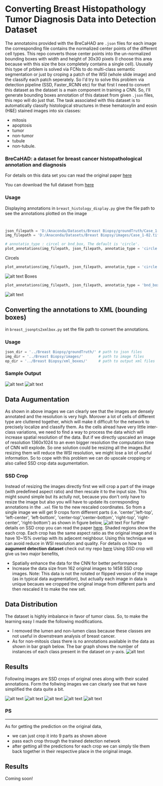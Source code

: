 # Converting Breast Histopathology Tumor Diagnosis Data into Detection Dataset

The annotatoins provided with the BreCaHAD are `.json` files for each image the corresponding file contains the normalized center points of the different cell types.
This repo converts those center points into the un-normalized bounding boxes with width and height of 30x30 pixels (I choose this area because with this size the box completely contains a single cell).
Ususally this type of prblem is solved via FCNs to do multi-class semantic segmentation or just by croping a patch of the WSI (whole slide image) and the classify each patch seperately.
So I'd try to solve this problem via detection pipeline (SSD, Faster_RCNN etc) for that first I need to convert this dataset as the dataset is a main component in training a CNN. So, I'll generate bounding boxes annotation of this dataset from given `.json` files, this repo will do just that.
The task associated with this dataset is to automatically classify histological structures in these hematoxylin and eosin (H&E) stained images into six classes:
* mitosis
* apoptosis
* tumor 
* non-tumor 
* tubule
* non-tubule.

### BreCaHAD: a dataset for breast cancer histopathological annotation and diagnosis

For details on this data set you can read the original paper [here](https://bmcresnotes.biomedcentral.com/articles/10.1186/s13104-019-4121-7)

You can download the full dataset from [here](https://figshare.com/articles/BreCaHAD_A_Dataset_for_Breast_Cancer_Histopathological_Annotation_and_Diagnosis/7379186)

### Usage 

Displaying annotations in `breast_histology_display.py` give the file path to see the annotations plotted on the image

```python


json_filepath = 'D:/Anaconda/Datasets/Breast Biopsy/groundTruth/Case_1-02.json'
img_filepath = 'D:/Anaconda/Datasets/Breast Biopsy/images/Case_1-02.tif'

# annotatio_type : circel or bnd_box, The default is 'circle'.
plot_annotations(img_filepath, json_filepath, annotatio_type = 'circle')

```
Circels
```python
plot_annotations(img_filepath, json_filepath, annotatio_type = 'circle')
```
![alt text](https://github.com/Mr-TalhaIlyas/Generating-Bounding-Box-Annotaions-for-Breast-histopathology-images/blob/master/screens/img(3).png)
Boxes

```python
plot_annotations(img_filepath, json_filepath, annotatio_type = 'bnd_box')
```
![alt text](https://github.com/Mr-TalhaIlyas/Generating-Bounding-Box-Annotaions-for-Breast-histopathology-images/blob/master/screens/img(5).png)
## Converting the annotations to XML (bounding boxes)
in `breast_jsonpts2xmlbox.py` set the file path to convert the annotations.
### Usage

```python
json_dir = '../Breast Biopsy/groundTruth/' # path to json files
img_dir = '../Breast Biopsy/images/'       # path to image files
op_dir = '../Breast Biopsy/xml_boxes/'     # path to output xml files
```
### Sample Output

![alt text](https://github.com/Mr-TalhaIlyas/Generating-Bounding-Box-Annotaions-for-Breast-histopathology-images/blob/master/screens/img(2).png)
![alt text](https://github.com/Mr-TalhaIlyas/Generating-Bounding-Box-Annotaions-for-Breast-histopathology-images/blob/master/screens/img(1).png)

## Data Augumentation 

As shown in above images we can clearly see that the images are densely annotated and the resolution is very high. Morover a lot of cells of different type are cluttered together, which will make it difficult for the network to precisely localize and classify them. As the cells alread have very little inter-class variations, we need to find a way to process the data which will increase spatial resolution of the data. But if we directly upscaled an image of resolution 1360x1024 to an even bigger resolution the computation time of CNN will explode. So one solution could be resizing all the images.But resizing them will reduce the WSI resolution, we might lose a lot of useful information.
So to cope with this problem we can do upscale cropping or also called SSD crop data augumentation. 
### SSD Crop
Instead of resizing the images directly first we will crop a part of the image (with predefined aspect ratio) and then rescale it to the input size. This might sound simple but its actully not, because you don't only have to resize the image but also you will have to update its corresponding annotations in the `.xml` file to the new rescaled coordinates.
So from a single image we will get 9 crops form different parts (i.e. 'center','left-top', 'left-center', 'left-bottom', 'center-top','center-bottom', 'right-top', 'right-center', 'right-bottom') as shown in figure below,
![alt text](https://github.com/Mr-TalhaIlyas/Generating-Bounding-Box-Annotaions-for-Breast-histopathology-images/blob/master/screens/win_s.png)
For further details on SSD crop you can read the paper [here](https://arxiv.org/abs/1512.02325).
Shaded regions show the each crop. Each crop has the same aspect ratio as the original image and is have 10~15% overlap with its adjecent neighbour.
Using this technique we can avoid reduce in WSI resolution and quality. For details on how to **augument detection dataset** check out my repo [here](https://github.com/Mr-TalhaIlyas/Augumenting_Detection_Dataset)
Using SSD crop will give us two major benefits,
* Spatially enhance the data for the CNN for better performance
* Increase the data size from 162 original images to 1458 SSD crop images.
Note: This data is not the rotated or flipped version of the image (as in typical data augmentation), but actually each image in data is unique becaues we cropped the original image from different parts and then rescaled it to make the new set.
## Data Distribution
The dataset is highly imbalance in favor of tumor class. So, to make the learning easy I made the following modifications.
* I removed the lumen and non-lumen class because these classes are not useful in downstream analysis of breast cancer.
* As for non-mitosis class there is no annotations available in the data as shown in bar graph below.
The bar graph shows the number of instances of each class present in the dataset on y-axis.
![alt text](https://github.com/Mr-TalhaIlyas/Generating-Bounding-Box-Annotaions-for-Breast-histopathology-images/blob/master/screens/bar.png)
## Results

Following images are SSD crops of original ones along with their scaled annotations. Form the follwing images we can clearly see that we have simplified the data quite a bit.

![alt text](https://github.com/Mr-TalhaIlyas/Generating-Bounding-Box-Annotaions-for-Breast-histopathology-images/blob/master/screens/img_(2).png)
![alt text](https://github.com/Mr-TalhaIlyas/Generating-Bounding-Box-Annotaions-for-Breast-histopathology-images/blob/master/screens/img_(3).png)
![alt text](https://github.com/Mr-TalhaIlyas/Generating-Bounding-Box-Annotaions-for-Breast-histopathology-images/blob/master/screens/img_(4).png)
![alt text](https://github.com/Mr-TalhaIlyas/Generating-Bounding-Box-Annotaions-for-Breast-histopathology-images/blob/master/screens/img_(5).png)
![alt text](https://github.com/Mr-TalhaIlyas/Generating-Bounding-Box-Annotaions-for-Breast-histopathology-images/blob/master/screens/img_(6).png)

### PS
________
As for getting the prediction on the original data,
* we can just crop it into 9 parts as shown above 
* pass each crop through the trained detection network
* after getting all the predictions for each crop we can simply tile them back together in their respective place in the original image.
## Results

Coming soon!
